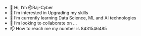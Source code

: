 - 👋 Hi, I’m @Raj-Cyber
- 👀 I’m interested in Upgrading my skills
- 🌱 I’m currently learning Data Science, ML and AI technologies
- 💞️ I’m looking to collaborate on ...
- 📫 How to reach me my number is 8431546485

<!---
Raj-Cyber/Raj-Cyber is a ✨ special ✨ repository because its `README.md` (this file) appears on your GitHub profile.
You can click the Preview link to take a look at your changes.
--->
